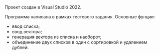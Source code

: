 Проект создан в Visual Studio 2022.

Программа написана в рамках тестового задания. 
Основные фунции: 
- ввод списка;
- ввод вектора; 
- генерация вектора из списка и наоборот; 
- объединение двух списков в один с сортировкой и удалением дублей.